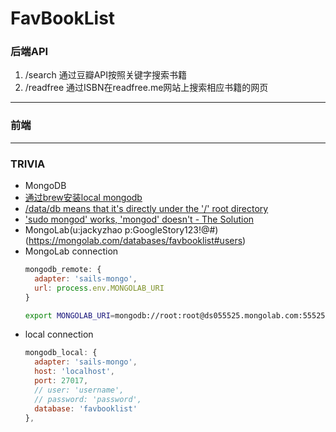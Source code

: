 # FavBookList

### 后端API

1. /search 通过豆瓣API按照关键字搜索书籍
2. /readfree 通过ISBN在readfree.me网站上搜索相应书籍的网页


---

### 前端

---

### TRIVIA

* MongoDB
 * [通过brew安装local mongodb](https://docs.mongodb.org/manual/tutorial/install-mongodb-on-os-x/)
 * [/data/db means that it's directly under the '/' root directory](http://stackoverflow.com/questions/7948789/mongodb-mongod-complains-that-there-is-no-data-db-folder)
 * ['sudo mongod' works, 'mongod' doesn't - The Solution](http://www.amirsahib.com/sudo-mongod-works-mongod-doesnt-hot-to-fix/)
 * MongoLab(u:jackyzhao p:GoogleStory123!@#)(https://mongolab.com/databases/favbooklist#users)
 * MongoLab connection
   ``` connection.js  
   mongodb_remote: {  
     adapter: 'sails-mongo',  
     url: process.env.MONGOLAB_URI  
   }      
   ```
    ``` run.sh
    export MONGOLAB_URI=mongodb://root:root@ds055525.mongolab.com:55525/favbooklist
    ```
  * local connection
    ``` connection.js
    mongodb_local: {
      adapter: 'sails-mongo',
      host: 'localhost',
      port: 27017,
      // user: 'username',
      // password: 'password',
      database: 'favbooklist'
    },
    ```

